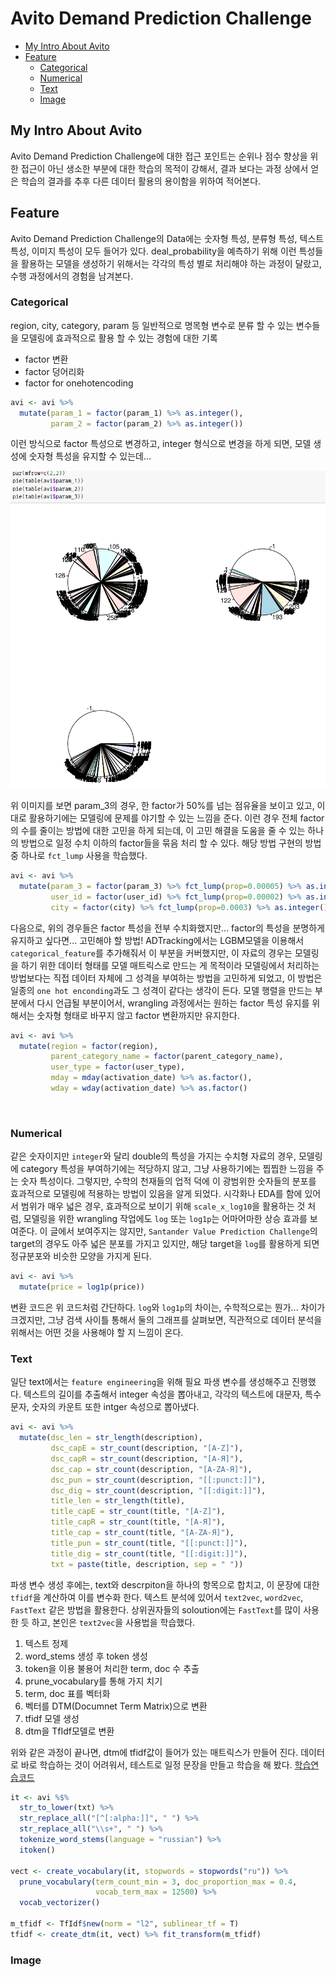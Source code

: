 Avito Demand Prediction Challenge
===


<!-- @import "[TOC]" {cmd="toc" depthFrom=1 depthTo=6 orderedList=false} -->
<!-- code_chunk_output -->

* [My Intro About Avito](#my-intro-about-avito)
* [Feature](#feature)
	* [Categorical](#categorical)
	* [Numerical](#numerical)
	* [Text](#text)
	* [Image](#image)

<!-- /code_chunk_output -->

## My Intro About Avito

Avito Demand Prediction Challenge에 대한 접근 포인트는 순위나 점수 향상을 위한 접근이 아닌 생소한 부분에 대한 학습의 목적이 강해서, 결과 보다는 과정 상에서 얻은 학습의 결과를 추후 다른 데이터 활용의 용이함을 위하여 적어본다.  


## Feature

Avito Demand Prediction Challenge의 Data에는 숫자형 특성, 분류형 특성, 텍스트 특성, 이미지 특성이 모두 들어가 있다. deal_probability을 예측하기 위해 이런 특성들을 활용하는 모델을 생성하기 위해서는 각각의 특성 별로 처리해야 하는 과정이 달랐고, 수행 과정에서의 경험을 남겨본다.


### Categorical

region, city, category, param 등 일반적으로 명목형 변수로 분류 할 수 있는 변수들을 모델링에 효과적으로 활용 할 수 있는 경험에 대한 기록

* factor 변환
* factor 덩어리화
* factor for onehotencoding

```R
avi <- avi %>%
  mutate(param_1 = factor(param_1) %>% as.integer(),
         param_2 = factor(param_2) %>% as.integer())
```
이런 방식으로 factor 특성으로 변경하고, integer 형식으로 변경을 하게 되면, 모델 생성에 숫자형 특성을 유지할 수 있는데...

![](../output/avito_param.png)

위 이미지를 보면 param_3의 경우, 한 factor가 50%를 넘는 점유율을 보이고 있고, 이대로 활용하기에는 모델링에 문제를 야기할 수 있는 느낌을 준다. 이런 경우 전체 factor의 수를 줄이는 방법에 대한 고민을 하게 되는데, 이 고민 해결을 도움을 줄 수 있는 하나의 방법으로 일정 수치 이하의 factor들을 묶음 처리 할 수 있다. 해당 방법 구현의 방법 중 하나로 `fct_lump` 사용을 학습했다.

```R
avi <- avi %>%
  mutate(param_3 = factor(param_3) %>% fct_lump(prop=0.00005) %>% as.integer(),
         user_id = factor(user_id) %>% fct_lump(prop=0.00002) %>% as.integer(),
         city = factor(city) %>% fct_lump(prop=0.0003) %>% as.integer())
```

다음으로,
위의 경우들은 factor 특성을 전부 수치화했지만...
factor의 특성을 분명하게 유지하고 싶다면...
고민해야 할 방법!
ADTracking에서는 LGBM모델을 이용해서 `categorical_feature`를 추가해줘서 이 부분을 커버했지만, 이 자료의 경우는 모델링을 하기 위한 데이터 형태를 모델 매트릭스로 만드는 게 목적이라 모델링에서 처리하는 방법보다는 직접 데이터 자체에 그 성격을 부여하는 방법을 고민하게 되었고, 이 방법은 일종의 `one hot enconding`과도 그 성격이 같다는 생각이 든다. 모델 행렬을 만드는 부분에서 다시 언급될 부분이어서, wrangling 과정에서는 원하는 factor 특성 유지를 위해서는 숫자형 형태로 바꾸지 않고 factor 변환까지만 유지한다.

```R
avi <- avi %>%
  mutate(region = factor(region),
         parent_category_name = factor(parent_category_name),
         user_type = factor(user_type),
         mday = mday(activation_date) %>% as.factor(),
         wday = wday(activation_date) %>% as.factor()
```

<br>


### Numerical

같은 숫자이지만 `integer`와 달리 double의 특성을 가지는 수치형 자료의 경우, 모델링에 category 특성을 부여하기에는 적당하지 않고, 그냥 사용하기에는 찝찝한 느낌을 주는 숫자 특성이다. 그렇지만, 수학의 천재들의 업적 덕에 이 광범위한 숫자들의 분포를 효과적으로 모델링에 적용하는 방법이 있음을 알게 되었다. 시각화나 EDA를 함에 있어서 범위가 매우 넓은 경우, 효과적으로 보이기 위해 `scale_x_log10`을 활용하는 것 처럼, 모델링을 위한 wrangling 작업에도 `log` 또는 `log1p`는 어마어마한 상승 효과를 보여준다. 이 글에서 보여주지는 않지만, `Santander Value Prediction Challenge`의 target의 경우도 아주 넓은 분포를 가지고 있지만, 해당 target을 `log`를 활용하게 되면 정규분포와 비슷한 모양을 가지게 된다.

```R
avi <- avi %>%
  mutate(price = log1p(price))
```
변환 코드은 위 코드처럼 간단하다.
`log`와 `log1p`의 차이는,
수학적으로는 뭔가... 차이가 크겠지만,
그냥 검색 사이틀 통해서 둘의 그래프를 살펴보면, 직관적으로 데이터 분석을 위해서는 어떤 것을 사용해야 할 지 느낌이 온다.


### Text

일단 text에서는 `feature engineering`을 위해 필요 파생 변수를 생성해주고 진행했다. 텍스트의 길이를 추출해서 integer 속성을 뽑아내고, 각각의 텍스트에 대문자, 특수문자, 숫자의 카운트 또한 intger 속성으로 뽑아냈다.
```R
avi <- avi %>%
  mutate(dsc_len = str_length(description),
         dsc_capE = str_count(description, "[A-Z]"),
         dsc_capR = str_count(description, "[А-Я]"),
         dsc_cap = str_count(description, "[A-ZА-Я]"),
         dsc_pun = str_count(description, "[[:punct:]]"),
         dsc_dig = str_count(description, "[[:digit:]]"),
         title_len = str_length(title),
         title_capE = str_count(title, "[A-Z]"),
         title_capR = str_count(title, "[А-Я]"),
         title_cap = str_count(title, "[A-ZА-Я]"),
         title_pun = str_count(title, "[[:punct:]]"),
         title_dig = str_count(title, "[[:digit:]]"),
         txt = paste(title, description, sep = " "))
```

파생 변수 생성 후에는, text와 descrpiton을 하나의 항목으로 합치고, 이 문장에 대한 `tfidf`을 계산하여 이를 변수화 한다. 텍스트 분석에 있어서 `text2vec`, `word2vec`, `FastText` 같은 방법을 활용한다. 상위권자들의 soloution에는 `FastText`를 많이 사용한 듯 하고, 본인은 `text2vec`을 사용법을 학습했다.

1. 텍스트 정제
2. word_stems 생성 후 token 생성
3. token을 이용 불용어 처리한 term, doc 수 추출
4. prune_vocabulary를 통해 가지 치기
5. term, doc 표를 벡터화
6. 벡터를 DTM(Documnet Term Matrix)으로 변환
7. tfidf 모델 생성
8. dtm을 TfIdf모델로 변환

위와 같은 과정이 끝나면, dtm에 tfidf값이 들어가 있는 매트릭스가 만들어 진다.
데이터로 바로 학습하는 것이 어려워서, 테스트로 일정 문장을 만들고 학습을 해 봤다. [학습연습코드](../Avito_Code/test_tfidf.R)



``` R
it <- avi %$%
  str_to_lower(txt) %>%
  str_replace_all("[^[:alpha:]]", " ") %>%
  str_replace_all("\\s+", " ") %>%
  tokenize_word_stems(language = "russian") %>%
  itoken()

vect <- create_vocabulary(it, stopwords = stopwords("ru")) %>%  
  prune_vocabulary(term_count_min = 3, doc_proportion_max = 0.4,
                   vocab_term_max = 12500) %>%
  vocab_vectorizer()

m_tfidf <- TfIdf$new(norm = "l2", sublinear_tf = T)
tfidf <- create_dtm(it, vect) %>% fit_transform(m_tfidf)
```



### Image
